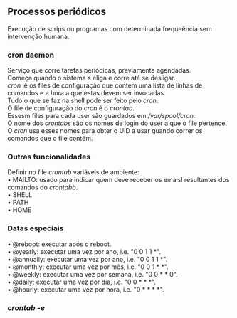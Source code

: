 ## Processos periódicos
Execução de scrips ou programas com determinada frequeência sem intervenção humana.

### cron daemon
Serviço que corre tarefas periódicas, previamente agendadas.
<br />
Começa quando o sistema s eliga e corre até se desligar.
<br />
*cron* lê os files de configuração que contém uma lista de linhas de comandos e a hora a que estas devem ser invocadas.
<br />
Tudo o que se faz na shell pode ser feito pelo *cron*.
<br />
O file de configuração do *cron* é o *crontab*.
<br />
Essesm files para cada user são guardados em */var/spool/cron*.
<br />
O nome dos *crontabs* são os nomes de login do user a que o file pertence. O *cron* usa esses nomes para obter o UID a usar quando correr os comandos que o file contém.

### Outras funcionalidades
Definir no file *crontab* variáveis de ambiente: <br />
• MAILTO: usado para indicar quem deve receber os emaisl resultantes dos comandos do *crontabb*. <br />
• SHELL <br />
• PATH <br />
• HOME

### Datas especiais
• @reboot: executar após o reboot. <br />
• @yearly: executar uma vez por ano, i.e. "0 0 1 1 *". <br />
• @annually: executar uma vez por ano, i.e. "0 0 1 1 *". <br />
• @monthly: executar uma vez por mês, i.e. "0 0 1 * *". <br />
• @weekly: executar uma vez por semana, i.e. "0 0 * * 0". <br />
• @daily: executar uma vez por dia, i.e. "0 0 * * *". <br />
• @hourly: executar uma vez por hora, i.e. "0 * * * *".

### *crontab -e*
